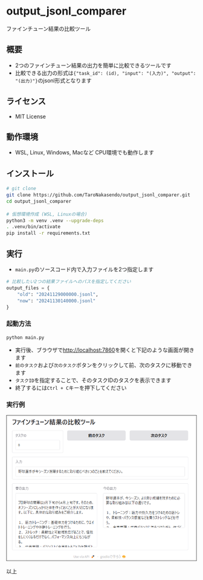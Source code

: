 # output_jsonl_comparer
ファインチューン結果の比較ツール

## 概要

- 2つのファインチューン結果の出力を簡単に比較できるツールです
- 比較できる出力の形式は`{"task_id": (id), "input": "(入力)", "output": "(出力)"}`のjsonl形式となります

## ライセンス

- MIT License

## 動作環境

- WSL, Linux, Windows, Macなど CPU環境でも動作します

## インストール

```sh
# git clone
git clone https://github.com/TaroNakasendo/output_jsonl_comparer.git
cd output_jsonl_comparer

# 仮想環境作成 (WSL, Linuxの場合)
python3 -m venv .venv --upgrade-deps
. .venv/bin/activate
pip install -r requirements.txt
```

## 実行

- `main.py`のソースコード内で入力ファイルを2つ指定します

```py
# 比較したい2つの結果ファイルへのパスを指定してください
output_files = {
    "old": "20241129000000.jsonl",
    "now": "20241130140000.jsonl"
}
```

### 起動方法

```sh
python main.py
```

- 実行後、ブラウザで<http://localhost:7860>を開くと下記のような画面が開きます
- `前のタスク`および`次のタスク`ボタンをクリックして前、次のタスクに移動できます
- `タスクID`を指定することで、そのタスクIDのタスクを表示できます
- 終了するには`Ctrl + C`キーを押下してください

### 実行例

![ファインチューン結果の比較ツール](image.png)

以上